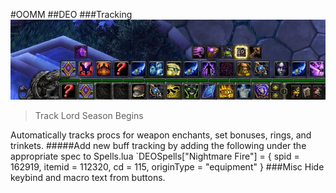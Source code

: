 #OOMM
##DEO
###Tracking
![alt tag](https://github.com/OOMM/addons/blob/master/DEO/tracking.jpg)
> Track Lord Season Begins

Automatically tracks procs for weapon enchants, set bonuses, rings, and trinkets.
#####Add new buff tracking by adding the following under the appropriate spec to Spells.lua
`DEOSpells["Nightmare Fire"] = { spid = 162919, itemid = 112320, cd = 115, originType = "equipment" }
###Misc
Hide keybind and macro text from buttons.